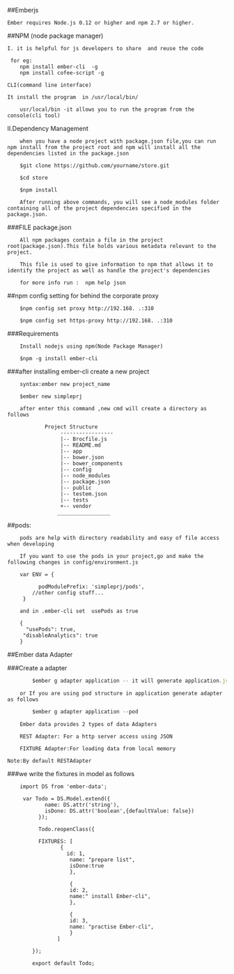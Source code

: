 
##Emberjs

	Ember requires Node.js 0.12 or higher and npm 2.7 or higher.

##NPM (node package manager)

	I. it is helpful for js developers to share  and reuse the code

	 for eg:
		npm install ember-cli  -g
		npm install cofee-script -g

	CLI(command line interface)

	It install the program  in /usr/local/bin/

		usr/local/bin -it allows you to run the program from the console(cli tool)

  II.Dependency Management

		when you have a node project with package.json file,you can run npm install from the project root and npm will install all the dependencies listed in the package.json 
		
		$git clone https://github.com/yourname/store.git
		
		$cd store
		
		$npm install

		After running above commands, you will see a node_modules folder containing all of the project dependencies specified in the package.json.

###FILE package.json
	
		All npm packages contain a file in the project root(package.json).This file holds various metadata relevant to the project.

		This file is used to give information to npm that allows it to identify the project as well as handle the project's dependencies

		for more info run :  npm help json

##npm config setting for behind the corporate proxy
		
		$npm config set proxy http://192.168. .:310

		$npm config set https-proxy http://192.168. .:310

###Requirements

		Install nodejs using npm(Node Package Manager)

		$npm -g install ember-cli

###after installing ember-cli  create a new project

		syntax:ember new project_name

		$ember new simpleprj

		after enter this command ,new cmd will create a directory as follows

                Project Structure
					 -----------------
					 |-- Brocfile.js
					 |-- README.md
					 |-- app
					 |-- bower.json
					 |-- bower_components
					 |-- config
					 |-- node_modules
					 |-- package.json
					 |-- public
					 |-- testem.json
					 |-- tests
					 +-- vendor
					_________________

##pods:

		pods are help with directory readability and easy of file access when developing

		If you want to use the pods in your project,go and make the following changes in config/environment.js

		var ENV = {
		  
			  podModulePrefix: 'simpleprj/pods',
			//other config stuff...
		 }	

		and in .ember-cli set  usePods as true

		{
		  "usePods": true,
	     "disableAnalytics": true
		}
 


##Ember data Adapter

###Create a adapter

```js
		$ember g adapter application -- it will generate application.js in adapters folder in app folder
```
		or If you are using pod structure in application generate adapter as follows
	
```js
		$ember g adapter application --pod
```
		Ember data provides 2 types of data Adapters

		REST Adapter: For a http server access using JSON

		FIXTURE Adapter:For loading data from local memory

	Note:By default RESTAdapter

###we write the fixtures in model  as follows

		import DS from 'ember-data';

		 var Todo = DS.Model.extend({
				name: DS.attr('string'),
				isDone: DS.attr('boolean',{defaultValue: false})
			  });

			  Todo.reopenClass({

			  FIXTURES: [
				     {
					   id: 1,
						name: "prepare list",
						isDone:true
						},

						{
						id: 2,
						name:" install Ember-cli",
						},

						{
						id: 3,
						name: "practise Ember-cli",
					    }
					]

			});

			export default Todo;

